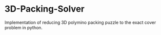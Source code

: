 # 3D-Packing-Solver
Implementation of reducing 3D polymino packing puzzle to the exact cover problem in python.
